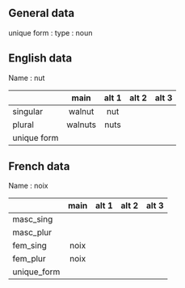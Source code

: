 ## General data

unique form :
type : noun

## English data

Name : nut

|             |  main   | alt 1 | alt 2 | alt 3 |
| :---------- | :-----: | :---: | :---: | ----- |
| singular    | walnut  |  nut  |       |       |
| plural      | walnuts | nuts  |       |       |
| unique form |         |       |       |       |

## French data

Name : noix

|             | main | alt 1 | alt 2 | alt 3 |
| :---------- | :--: | :---: | :---: | :---: |
| masc_sing   |      |       |       |       |
| masc_plur   |      |       |       |       |
| fem_sing    | noix |       |       |       |
| fem_plur    | noix |       |       |       |
| unique_form |      |       |       |       |


